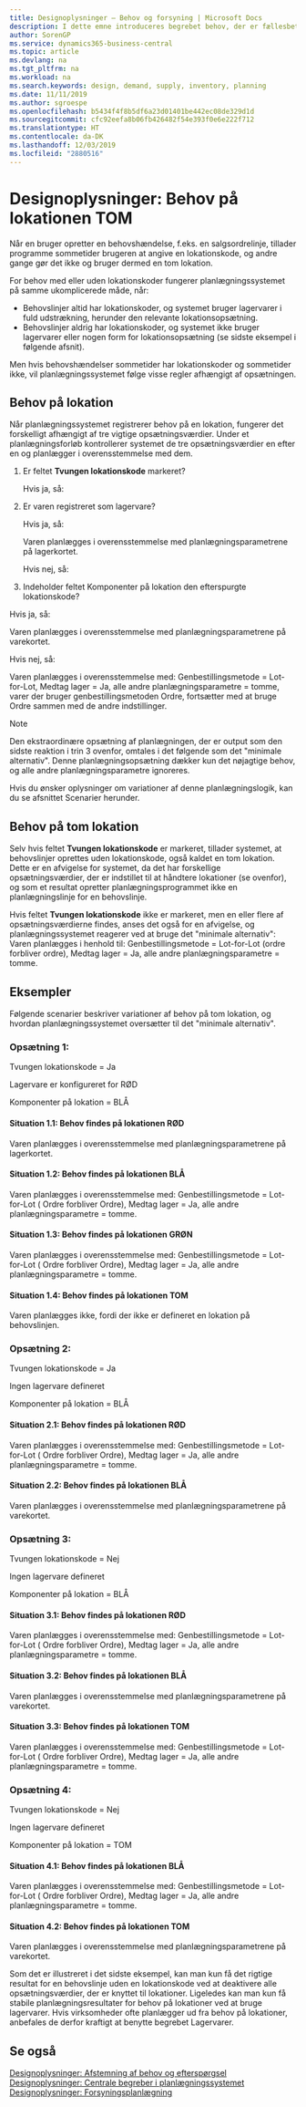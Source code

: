 ```yaml
---
title: Designoplysninger – Behov og forsyning | Microsoft Docs
description: I dette emne introduceres begrebet behov, der er fællesbetegnelsen for enhver form for bruttobehov, som f.eks. en salgsordre og et komponentbehov fra en produktionsordre.
author: SorenGP
ms.service: dynamics365-business-central
ms.topic: article
ms.devlang: na
ms.tgt_pltfrm: na
ms.workload: na
ms.search.keywords: design, demand, supply, inventory, planning
ms.date: 11/11/2019
ms.author: sgroespe
ms.openlocfilehash: b5434f4f8b5df6a23d01401be442ec08de329d1d
ms.sourcegitcommit: cfc92eefa8b06fb426482f54e393f0e6e222f712
ms.translationtype: HT
ms.contentlocale: da-DK
ms.lasthandoff: 12/03/2019
ms.locfileid: "2880516"
---
```

# <a name="design-details-demand-at-blank-location"></a>Designoplysninger: Behov på lokationen TOM
Når en bruger opretter en behovshændelse, f.eks. en salgsordrelinje, tillader programme sommetider brugeren at angive en lokationskode, og andre gange gør det ikke og bruger dermed en tom lokation.

For behov med eller uden lokationskoder fungerer planlægningssystemet på samme ukomplicerede måde, når:

- Behovslinjer altid har lokationskoder, og systemet bruger lagervarer i fuld udstrækning, herunder den relevante lokationsopsætning.
- Behovslinjer aldrig har lokationskoder, og systemet ikke bruger lagervarer eller nogen form for lokationsopsætning (se sidste eksempel i følgende afsnit).

Men hvis behovshændelser sommetider har lokationskoder og sommetider ikke, vil planlægningssystemet følge visse regler afhængigt af opsætningen.

## <a name="demand-at-location"></a>Behov på lokation
Når planlægningssystemet registrerer behov på en lokation, fungerer det forskelligt afhængigt af tre vigtige opsætningsværdier. Under et planlægningsforløb kontrollerer systemet de tre opsætningsværdier en efter en og planlægger i overensstemmelse med dem.

1. Er feltet **Tvungen lokationskode** markeret?

    Hvis ja, så:

2. Er varen registreret som lagervare?

    Hvis ja, så:

    Varen planlægges i overensstemmelse med planlægningsparametrene på lagerkortet.

    Hvis nej, så:

3. Indeholder feltet Komponenter på lokation den efterspurgte lokationskode?

  Hvis ja, så:

  Varen planlægges i overensstemmelse med planlægningsparametrene på varekortet.

  Hvis nej, så:

  Varen planlægges i overensstemmelse med: Genbestillingsmetode = Lot-for-Lot, Medtag lager = Ja, alle andre planlægningsparametre = tomme, varer der bruger genbestillingsmetoden Ordre, fortsætter med at bruge Ordre sammen med de andre indstillinger.

> [!NOTE]
> Den ekstraordinære opsætning af planlægningen, der er output som den sidste reaktion i trin 3 ovenfor, omtales i det følgende som det "minimale alternativ". Denne planlægningsopsætning dækker kun det nøjagtige behov, og alle andre planlægningsparametre ignoreres.

Hvis du ønsker oplysninger om variationer af denne planlægningslogik, kan du se afsnittet Scenarier herunder.

## <a name="demand-at-blank-location"></a>Behov på tom lokation
Selv hvis feltet **Tvungen lokationskode** er markeret, tillader systemet, at behovslinjer oprettes uden lokationskode, også kaldet en tom lokation. Dette er en afvigelse for systemet, da det har forskellige opsætningsværdier, der er indstillet til at håndtere lokationer (se ovenfor), og som et resultat opretter planlægningsprogrammet ikke en planlægningslinje for en behovslinje.

Hvis feltet **Tvungen lokationskode** ikke er markeret, men en eller flere af opsætningsværdierne findes, anses det også for en afvigelse, og planlægningssystemet reagerer ved at bruge det "minimale alternativ": Varen planlægges i henhold til: Genbestillingsmetode = Lot-for-Lot (ordre forbliver ordre), Medtag lager = Ja, alle andre planlægningsparametre = tomme.

## <a name="scenarios"></a>Eksempler
Følgende scenarier beskriver variationer af behov på tom lokation, og hvordan planlægningssystemet oversætter til det "minimale alternativ".

### <a name="setup-1"></a>Opsætning 1:
Tvungen lokationskode = Ja

Lagervare er konfigureret for RØD

Komponenter på lokation = BLÅ

#### <a name="case-11-demand-is-at-red-location"></a>Situation 1.1: Behov findes på lokationen RØD
Varen planlægges i overensstemmelse med planlægningsparametrene på lagerkortet.

#### <a name="case-12-demand-is-at-blue-location"></a>Situation 1.2: Behov findes på lokationen BLÅ
Varen planlægges i overensstemmelse med: Genbestillingsmetode = Lot-for-Lot ( Ordre forbliver Ordre), Medtag lager = Ja, alle andre planlægningsparametre = tomme.

#### <a name="case-13-demand-is-at-green-location"></a>Situation 1.3: Behov findes på lokationen GRØN
Varen planlægges i overensstemmelse med: Genbestillingsmetode = Lot-for-Lot ( Ordre forbliver Ordre), Medtag lager = Ja, alle andre planlægningsparametre = tomme.

#### <a name="case-14-demand-is-at-blank-location"></a>Situation 1.4: Behov findes på lokationen TOM
Varen planlægges ikke, fordi der ikke er defineret en lokation på behovslinjen.

### <a name="setup-2"></a>Opsætning 2:
Tvungen lokationskode = Ja

Ingen lagervare defineret

Komponenter på lokation = BLÅ

#### <a name="case-21-demand-is-at-red-location"></a>Situation 2.1: Behov findes på lokationen RØD
Varen planlægges i overensstemmelse med: Genbestillingsmetode = Lot-for-Lot ( Ordre forbliver Ordre), Medtag lager = Ja, alle andre planlægningsparametre = tomme.

#### <a name="case-22-demand-is-at-blue-location"></a>Situation 2.2: Behov findes på lokationen BLÅ
Varen planlægges i overensstemmelse med planlægningsparametrene på varekortet.

### <a name="setup-3"></a>Opsætning 3:
Tvungen lokationskode = Nej

Ingen lagervare defineret

Komponenter på lokation = BLÅ

#### <a name="case-31-demand-is-at-red-location"></a>Situation 3.1: Behov findes på lokationen RØD
Varen planlægges i overensstemmelse med: Genbestillingsmetode = Lot-for-Lot ( Ordre forbliver Ordre), Medtag lager = Ja, alle andre planlægningsparametre = tomme.

#### <a name="case-32-demand-is-at-blue-location"></a>Situation 3.2: Behov findes på lokationen BLÅ
Varen planlægges i overensstemmelse med planlægningsparametrene på varekortet.

#### <a name="case-33-demand-is-at-blank-location"></a>Situation 3.3: Behov findes på lokationen TOM
Varen planlægges i overensstemmelse med: Genbestillingsmetode = Lot-for-Lot ( Ordre forbliver Ordre), Medtag lager = Ja, alle andre planlægningsparametre = tomme.

### <a name="setup-4"></a>Opsætning 4:
Tvungen lokationskode = Nej

Ingen lagervare defineret

Komponenter på lokation = TOM

#### <a name="case-41-demand-is-at-blue-location"></a>Situation 4.1: Behov findes på lokationen BLÅ
Varen planlægges i overensstemmelse med: Genbestillingsmetode = Lot-for-Lot ( Ordre forbliver Ordre), Medtag lager = Ja, alle andre planlægningsparametre = tomme.

#### <a name="case-42-demand-is-at-blank-location"></a>Situation 4.2: Behov findes på lokationen TOM
Varen planlægges i overensstemmelse med planlægningsparametrene på varekortet.

Som det er illustreret i det sidste eksempel, kan man kun få det rigtige resultat for en behovslinje uden en lokationskode ved at deaktivere alle opsætningsværdier, der er knyttet til lokationer. Ligeledes kan man kun få stabile planlægningsresultater for behov på lokationer ved at bruge lagervarer. Hvis virksomheder ofte planlægger ud fra behov på lokationer, anbefales de derfor kraftigt at benytte begrebet Lagervarer.

## <a name="see-also"></a>Se også  
[Designoplysninger: Afstemning af behov og efterspørgsel](design-details-balancing-demand-and-supply.md)   
[Designoplysninger: Centrale begreber i planlægningssystemet](design-details-central-concepts-of-the-planning-system.md)   
[Designoplysninger: Forsyningsplanlægning](design-details-supply-planning.md)
